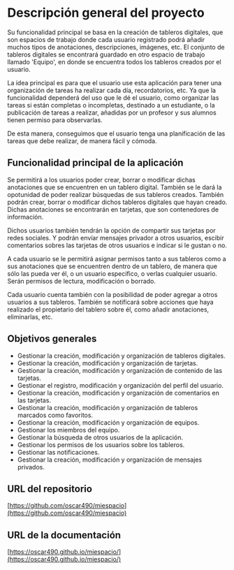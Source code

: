 # Descripción general del proyecto

Su funcionalidad principal se basa en la creación de tableros digitales,
que son espacios de trabajo donde cada usuario registrado podrá añadir
muchos tipos de anotaciones, descripciones, imágenes, etc. El conjunto
de tableros digitales se encontrará guardado en otro espacio de trabajo
llamado 'Equipo', en donde se encuentra todos los tableros creados por el
usuario.

La idea principal es para que el usuario use esta aplicación para tener
una organización de tareas ha realizar cada día, recordatorios, etc.
Ya que la funcionalidad dependerá del uso que le dé el usuario, como
organizar las tareas si están completas o incompletas, destinado a un
estudiante, o la publicación de tareas a realizar, añadidas por un profesor
y sus alumnos tienen permiso para observarlas.

De esta manera, conseguimos que el usuario tenga una planificación de las tareas
que debe realizar, de manera fácil y cómoda.

## Funcionalidad principal de la aplicación

Se permitirá a los usuarios poder crear, borrar o modificar dichas
anotaciones que se encuentren en un tablero digital. También se le dará
la opotunidad de poder realizar búsquedas de sus tableros creados.
También podrán crear, borrar o modificar dichos tableros digitales que hayan creado.
Dichas anotaciones se encontrarán en tarjetas, que son contenedores de información.

Dichos usuarios también tendrán la opción de compartir sus tarjetas
por redes sociales. Y podrán envíar mensajes privador a otros usuarios,
escibir comentarios sobres las tarjetas de otros usuarios e indicar
si le gustan o no.

A cada usuario se le permitirá asignar permisos tanto a sus tableros como
a sus anotaciones que se encuentren dentro de un tablero, de manera
que sólo las pueda ver él, o un usuario específico, o verlas cualquier
usuario. Serán permisos de lectura, modificación o borrado.

Cada usuario cuenta también con la posibilidad de poder agregar a otros usuarios a sus
tableros. También se notificará sobre acciones que haya realizado el propietario del tablero
sobre él, como añadir anotaciones, eliminarlas, etc.

## Objetivos generales

* Gestionar la creación, modificación y organización de tableros digitales.
* Gestionar la creación, modificación y organización de tarjetas.
* Gestionar la creación, modificación y organización de contenido de las tarjetas.
* Gestionar el registro, modificación y organización del perfil del usuario.
* Gestionar la creación, modificación y organización de comentarios en las tarjetas.
* Gestionar la creación, modificación y organización de tableros marcados como favoritos.
* Gestionar la creación, modificación y organización de equipos.
* Gestionar los miembros del equipo.
* Gestionar la búsqueda de otros usuarios de la aplicación.
* Gestionar los permisos de los usuarios sobre los tableros.
* Gestionar las notificaciones.
* Gestionar la creación, modificación y organización de mensajes privados.

## URL del repositorio

[https://github.com/oscar490/miespacio](https://github.com/oscar490/miespacio)

## URL de la documentación

[https://oscar490.github.io/miespacio/](https://oscar490.github.io/miespacio/)

